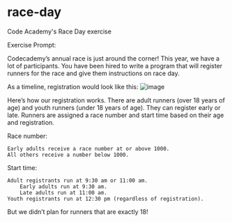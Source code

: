 # race-day
Code Academy's Race Day exercise

Exercise Prompt:


Codecademy’s annual race is just around the corner! This year, we have a lot of participants. You have been hired to write a program that will register runners for the race and give them instructions on race day. 

As a timeline, registration would look like this: 
![image](https://user-images.githubusercontent.com/53072923/177016179-1910717c-5f05-479c-bb97-cc28e288fd64.png)

Here’s how our registration works. There are adult runners (over 18 years of age) and youth runners (under 18 years of age). They can register early or late. Runners are assigned a race number and start time based on their age and registration.

Race number:

    Early adults receive a race number at or above 1000.
    All others receive a number below 1000.

Start time:

    Adult registrants run at 9:30 am or 11:00 am.
        Early adults run at 9:30 am.
        Late adults run at 11:00 am.
    Youth registrants run at 12:30 pm (regardless of registration).

But we didn’t plan for runners that are exactly 18! 
